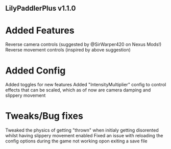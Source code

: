 ## LilyPaddlerPlus v1.1.0


# Added Features
Reverse camera controls (suggested by @SirWarper420 on Nexus Mods!)
Reverse movement controls (inspired by above suggestion)

# Added Config
Added toggles for new features
Added "IntensityMultiplier" config to control effects that can be scaled, which as of now are camera damping and slippery movement

# Tweaks/Bug fixes
Tweaked the physics of getting "thrown" when initialy getting disorented whilst having slippery movement enabled
Fixed an issue with reloading the config options during the game not working opon exiting a save file